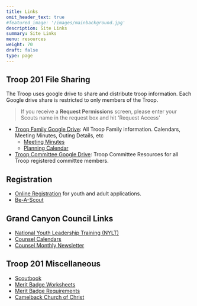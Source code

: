 ```yaml
---
title: Links
omit_header_text: true
#featured_image: '/images/mainbackground.jpg'
description: Site Links
summary: Site Links
menu: resources
weight: 70
draft: false
type: page
---
```


## Troop 201 File Sharing

The Troop uses google drive to share and distribute troop information. Each Google drive share is restricted to only members of the Troop.

> If you receive a **Request Permissions** screen, please enter your Scouts name in the request box and hit 'Request Access'

- [Troop Family Google Drive](https://bit.ly/aztroop201-family): All Troop Family information. Calendars, Meeting Minutes, Outing Details, etc
  - [Meeting Minutes](https://drive.google.com/drive/u/2/folders/1FZuzRu64BdNfquUhkbaZLJE1-JXuNKp0)
  - [Planning Calendar](https://drive.google.com/drive/u/2/folders/14Tb5apOoaC6hCG6ajJS8PEziS71DgKAu)
- [Troop Committee Google Drive](https://bit.ly/aztroop201-committee): Troop Committee Resources for all Troop registered committee members.


## Registration

- [Online Registration](https://my.scouting.org/VES/OnlineReg/1.0.0/?tu=UF-MB-010taa0201) for youth and adult applications.
- [Be-A-Scout](https://beascout.scouting.org/list/?zip=85251&program%5B%5D=scoutsBSA&unitID=314498)

## Grand Canyon Council Links

- [National Youth Leadership Training (NYLT)](https://www.grandcanyonbsa.org/nylt)
- [Counsel Calendars](https://www.grandcanyonbsa.org/nylt/calendar)
- [Counsel Monthly Newsletter](https://www.grandcanyonbsa.org/nylt/newsletter)

## Troop 201 Miscellaneous

- [Scoutbook](https://scoutbook.scouting.org/)
- [Merit Badge Worksheets](http://usscouts.org/mb/worksheets/list.asp)
- [Merit Badge Requirements](https://www.scouting.org/skills/merit-badges/all/)
- [Camelback Church of Christ](https://www.camelbackchurchofchrist.org/)
